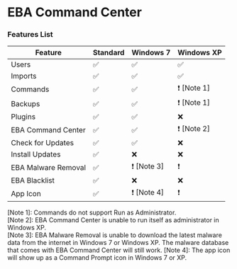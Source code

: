 # EBA Command Center
### Features List

|             Feature |               Standard |              Windows 7 |             Windows XP |
|---------------------|------------------------|------------------------|------------------------|
| Users               | :white_check_mark:     | :white_check_mark:     | :white_check_mark:     |
| Imports             | :white_check_mark:     | :white_check_mark:     | :white_check_mark:     |
| Commands            | :white_check_mark:     | :white_check_mark:     | :exclamation: [Note 1] |
| Backups             | :white_check_mark:     | :white_check_mark:     | :exclamation: [Note 1] |
| Plugins             | :white_check_mark:     | :white_check_mark:     | :x:                    |
| EBA Command Center  | :white_check_mark:     | :white_check_mark:     | :exclamation: [Note 2] |
| Check for Updates   | :white_check_mark:     | :white_check_mark:     | :x:                    |
| Install Updates     | :white_check_mark:     | :x:                    | :x:                    |
| EBA Malware Removal | :white_check_mark:     | :exclamation: [Note 3] | :exclamation:          |
| EBA Blacklist       | :white_check_mark:     | :x:                    | :x:                    |
| App Icon            | :white_check_mark:     | :exclamation: [Note 4] | :exclamation:          |

[Note 1]: Commands do not support Run as Administrator.<br>
[Note 2]: EBA Command Center is unable to run itself as administrator in Windows XP.<br>
[Note 3]: EBA Malware Removal is unable to download the latest malware data from the internet in Windows 7 or Windows XP. The malware database that comes with EBA Command Center will still work.
[Note 4]: The app icon will show up as a Command Prompt icon in Windows 7 or XP.
